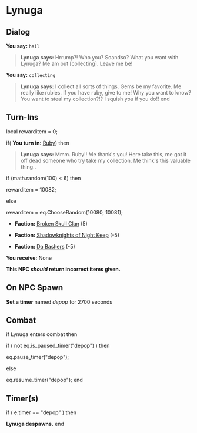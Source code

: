 # Lynuga
## Dialog

**You say:** `hail`



>**Lynuga says:** Hrrump?! Who you? Soandso? What you want with Lynuga? Me am out [collecting]. Leave me be!

**You say:** `collecting`



>**Lynuga says:** I collect all sorts of things. Gems be my favorite. Me really like rubies. If you have ruby, give to me! Why you want to know? You want to steal my collection?!? I squish you if you do!!
end

## Turn-Ins



local rewarditem = 0;



if( **You turn in:** [Ruby](/item/10035)) then 


>**Lynuga says:** Mmm. Ruby!! Me thank's you! Here take this, me got it off dead someone who try take my collection. Me think's this valuable thing..


if (math.random(100) < 6) then 



rewarditem = 10082; 


else



rewarditem = eq.ChooseRandom(10080, 10081); 



* __Faction:__ [Broken Skull Clan](/faction/222) (5)


* __Faction:__ [Shadowknights of Night Keep](/faction/308) (-5)


* __Faction:__ [Da Bashers](/faction/235) (-5)


 **You receive:** None 

**This NPC *should* return incorrect items given.**

## On NPC Spawn

**Set a timer** named *depop* for 2700 seconds
## Combat

if  Lynuga enters combat  then


if ( not eq.is_paused_timer("depop") ) then



eq.pause_timer("depop");


else


eq.resume_timer("depop");
end

## Timer(s)

if ( e.timer == "depop" ) then


**Lynuga despawns.**
end
